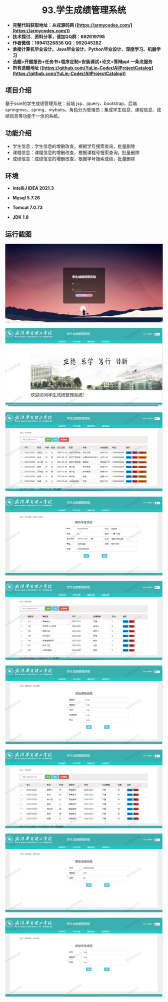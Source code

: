 <p><h1 align="center">93.学生成绩管理系统</h1></p>

- <b>完整代码获取地址：从戎源码网 ([https://armycodes.com/](https://armycodes.com/))</b>
- <b>技术探讨、资料分享，请加QQ群：692619798</b> 
- <b>作者微信：19941326836  QQ：952045282</b> 
- <b>承接计算机毕业设计、Java毕业设计、Python毕业设计、深度学习、机器学习</b>
- <b>选题+开题报告+任务书+程序定制+安装调试+论文+答辩ppt 一条龙服务</b>
- <b>所有选题地址 ([https://github.com/YuLin-Coder/AllProjectCatalog](https://github.com/YuLin-Coder/AllProjectCatalog)) </b>

## 项目介绍
基于ssm的学生成绩管理系统：前端 jsp、jquery、bootstrap，后端 springmvc、spring、mybatis，角色分为管理员；集成学生信息、课程信息、成绩信息等功能于一体的系统。

## 功能介绍

- 学生信息：学生信息的增删改查，根据学号搜索查询，批量删除
- 课程信息：课程信息的增删改查，根据课程号搜索查询，批量删除
- 成绩信息：成绩信息的增删改查，根据学号搜索成绩，批量删除

## 环境

- <b>IntelliJ IDEA 2021.3</b>

- <b>Mysql 5.7.26</b>

- <b>Tomcat 7.0.73</b>

- <b>JDK 1.8</b>

## 运行截图
![](screenshot/1.png)

![](screenshot/2.png)

![](screenshot/3.png)

![](screenshot/4.png)

![](screenshot/5.png)

![](screenshot/6.png)

![](screenshot/7.png)

![](screenshot/8.png)

![](screenshot/9.png)
